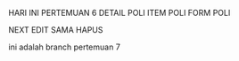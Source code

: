 HARI INI PERTEMUAN 6
DETAIL POLI
ITEM POLI
FORM POLI

NEXT EDIT SAMA HAPUS

ini adalah branch pertemuan 7
